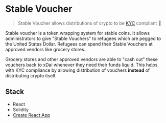# Stable Voucher

> Stable Voucher allows distributions of crypto to be [KYC](https://en.wikipedia.org/wiki/Know_your_customer) compliant 💸

Stable voucher is a token wrapping system for stable coins. It allows administrators to give "Stable Vouchers" to refugees which are pegged to the United States Dollar. Refugees can spend their Stable Vouchers at approved vendors like grocery stores.

Grocery stores and other approved vendors are able to "cash out" these vouchers back to xDai whenever they need their funds liquid. This helps with KYC compliance by allowing distribution of vouchers **instead** of distributing crypto itself.

## Stack

* React
* Solidity
* [Create React App](https://github.com/facebook/create-react-app)
